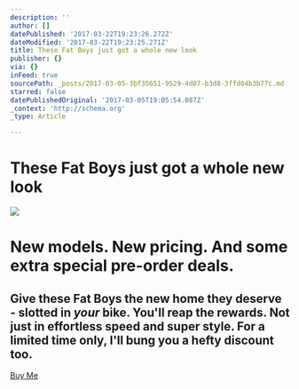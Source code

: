 ```yaml
---
description: ''
author: []
datePublished: '2017-03-22T19:23:26.272Z'
dateModified: '2017-03-22T19:23:25.271Z'
title: These Fat Boys just got a whole new look
publisher: {}
via: {}
inFeed: true
sourcePath: _posts/2017-03-05-3bf35651-9529-4d07-b3d8-3ffd04b3b77c.md
starred: false
datePublishedOriginal: '2017-03-05T19:05:54.087Z'
_context: 'http://schema.org'
_type: Article

---
```

# These Fat Boys just got a whole new look
![](https://the-grid-user-content.s3-us-west-2.amazonaws.com/6ac5afab-85d5-4c07-8b11-e95be94eedbd.jpg)

# New models. New pricing. And some extra special pre-order deals.

## Give these Fat Boys the new home they deserve - slotted in _your_ bike. You'll reap the rewards. Not just in effortless speed and super style. For a limited time only, I'll bung you a hefty discount too.
[Buy Me][0]

[0]: http://ridefullgas.com/dm8-series-engineered-for-25mm-tyres/